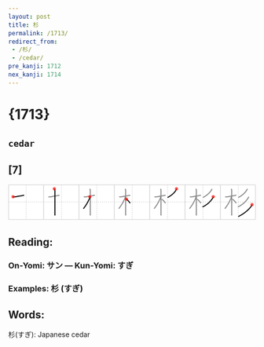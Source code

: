 ```yaml
---
layout: post
title: 杉
permalink: /1713/
redirect_from:
 - /杉/
 - /cedar/
pre_kanji: 1712
nex_kanji: 1714
---
```


# {1713}

## `cedar`

## [7]

<div class="stroke"><img src="../images/E69D89.png" /></div>

## Reading:

### On-Yomi: サン &mdash; Kun-Yomi: すぎ

### Examples: 杉 (すぎ)

## Words:

杉(すぎ): Japanese cedar

